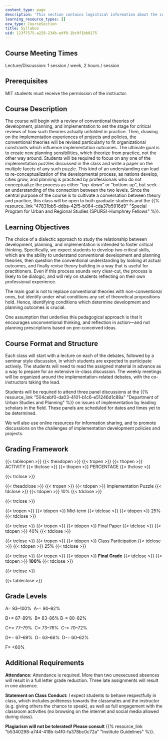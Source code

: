 ```yaml
---
content_type: page
description: 'This section contains logistical information about the course. '
learning_resource_types: []
ocw_type: CourseSection
title: Syllabus
uid: 123f7575-a228-234b-edf0-1bc9f1bb0175
---
```


Course Meeting Times
--------------------

Lecture/Discussion: 1 session / week, 2 hours / session

Prerequisites
-------------

MIT students must receive the permission of the instructor.

Course Description
------------------

The course will begin with a review of conventional theories of development, planning, and implementation to set the stage for critical reviews of how such theories actually unfolded in practice. Then, drawing on the implementation experiences of projects and policies, the conventional theories will be revised particularly to fit organizational constraints which influence implementation outcomes. The ultimate goal is to create new planning sensibilities, which theorize from practice, not the other way around. Students will be required to focus on any one of the implementation puzzles discussed in the class and write a paper on the multiple facets of any such puzzle. This kind of an understanding can lead to re-conceptualization of the developmental process, as nations develop, cities grow, and planning is practiced by professionals who do not conceptualize the process as either "top-down" or "bottom-up", but seek an understanding of the connection between the two levels. Since the central purpose of the course is to cultivate a conversation between theory and practice, this class will be open to both graduate students and the {{% resource_link "47831bb5-ddba-42f5-b064-cda37b5916d9" "Special Program for Urban and Regional Studies (SPURS)-Humphrey Fellows" %}}.

Learning Objectives
-------------------

The choice of a dialectic approach to study the relationship between development, planning, and implementation is intended to foster critical thinking. Specifically, we expect students to develop two critical skills, which are the ability to understand conventional development and planning theories, then question the conventional understanding by looking at actual outcomes, and finally revise theory building in a way that is useful for practitioners. Even if this process sounds very clear-cut, the process is likely to be dialogic, and will rely on students reflecting on their own professional experience.

The main goal is not to replace conventional theories with non-conventional ones, but identify under what conditions any set of theoretical propositions hold. Hence, identifying conditions which determine development and planning outcomes is crucial.

One assumption that underlies this pedagogical approach is that it encourages unconventional thinking, and reflection in action—and not planning prescriptions based on pre-conceived ideas.

Course Format and Structure
---------------------------

Each class will start with a lecture on each of the debates, followed by a seminar style discussion, in which students are expected to participate actively. The students will need to read the assigned material in advance as a way to prepare for an extensive in-class discussion. The weekly meetings will be organized around the implementation-related debates, with the co-instructors taking the lead.

Students will be required to attend three panel discussions at the {{% resource_link "504cebf0-da03-4101-b1c6-e51246d1c88a" "Department of Urban Studies and Planning" %}} on issues of implementation by leading scholars in the field. These panels are scheduled for dates and times yet to be determined.

We will also use online resources for information sharing, and to promote discussions on the challenges of implementation development policies and projects. 

Grading Framework
-----------------

{{< tableopen >}}
{{< theadopen >}}
{{< tropen >}}
{{< thopen >}}
ACTIVITY
{{< thclose >}}
{{< thopen >}}
PERCENTAGE
{{< thclose >}}

{{< trclose >}}

{{< theadclose >}}
{{< tropen >}}
{{< tdopen >}}
Implementation Puzzle
{{< tdclose >}}
{{< tdopen >}}
10%
{{< tdclose >}}

{{< trclose >}}

{{< tropen >}}
{{< tdopen >}}
Mid-term
{{< tdclose >}}
{{< tdopen >}}
25%
{{< tdclose >}}

{{< trclose >}}
{{< tropen >}}
{{< tdopen >}}
Final Paper
{{< tdclose >}}
{{< tdopen >}}
40%
{{< tdclose >}}

{{< trclose >}}
{{< tropen >}}
{{< tdopen >}}
Class Participation
{{< tdclose >}}
{{< tdopen >}}
25%
{{< tdclose >}}

{{< trclose >}}
{{< tropen >}}
{{< tdopen >}}
**Final Grade**
{{< tdclose >}}
{{< tdopen >}}
**100%**
{{< tdclose >}}

{{< trclose >}}

{{< tableclose >}}

Grade Levels
------------

A= 93–100%  A-= 90–92%

B+= 87–89%  B= 83–86% B-= 80–82%

C+= 77–79%  C= 73–76%  C-= 70–72%

D+= 67–69%  D= 63–66%  D-= 60–62%

F= \<60%

Additional Requirements
-----------------------

**Attendance:** Attendance is required. More than two unexecused absences will result in a full letter grade reduction. Three late assignments will result in one absence.

**Statement on Class Conduct:** I expect students to behave respectfully in class, which includes politeness towards the classmates and the instructor (e.g. giving others the chance to speak), as well as full engagement with the classroom activities (no browsing on the internet and social media allowed during class).

**Plagiarism will not be tolerated! Please consult** {{% resource_link "b5340298-a744-418b-b4f0-fa378bc0c72a" "Institute Guidelines" %}}**.**
